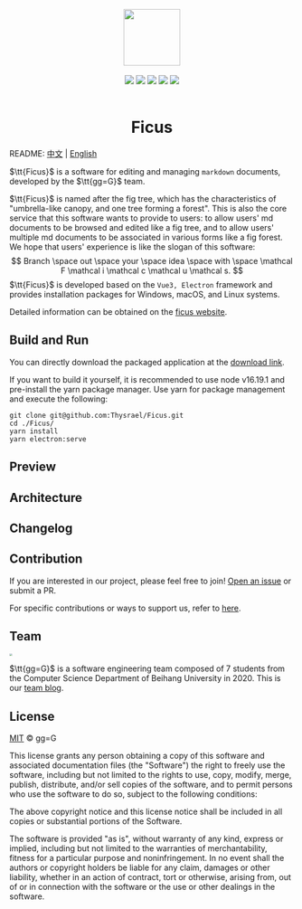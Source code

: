 <p align = "center">
<img src="https://i.postimg.cc/NfqfDkRb/001.png" width="100px" />
<br><br>
<img src="https://img.shields.io/github/languages/top/thysrael/ficus" />
<img src="https://img.shields.io/github/downloads/thysrael/ficus/total" />
<img src="https://img.shields.io/github/issues/thysrael/ficus" />
<img src="https://img.shields.io/github/issues-pr-closed-raw/thysrael/ficus">
<img src="https://img.shields.io/github/release-date/thysrael/ficus">
<br><br>
</p>




<h1 align="center">Ficus</h1>

README: [中文](./README-zh) | [English](./README.md)

$\tt{Ficus}$ is a software for editing and managing `markdown` documents, developed by the $\tt{gg=G}$ team.

$\tt{Ficus}$ is named after the fig tree, which has the characteristics of "umbrella-like canopy, and one tree forming a forest". This is also the core service that this software wants to provide to users: to allow users' md documents to be browsed and edited like a fig tree, and to allow users' multiple md documents to be associated in various forms like a fig forest. We hope that users' experience is like the slogan of this software:
$$
Branch \space out \space your \space idea \space with \space \mathcal F \mathcal i \mathcal c \mathcal u \mathcal s.
$$
$\tt{Ficus}$ is developed based on the `Vue3, Electron` framework and provides installation packages for Windows, macOS, and Linux systems.

Detailed information can be obtained on the [ficus website](https://ficus.world/).



## Build and Run

You can directly download the packaged application at the [download link](https://ficus.world/pages/53ff34/).

If you want to build it yourself, it is recommended to use node v16.19.1 and pre-install the yarn package manager. Use yarn for package management and execute the following:

```shell
git clone git@github.com:Thysrael/Ficus.git
cd ./Ficus/
yarn install
yarn electron:serve
```



## Preview



## Architecture



## Changelog



## Contribution

If you are interested in our project, please feel free to join! [Open an issue](https://github.com/Thysrael/Ficus/issues/new) or submit a PR.

For specific contributions or ways to support us, refer to [here](https://ficus.world/pages/87ba98/).



## Team

<img src="https://i.postimg.cc/hvFgCKQh/Untitled.png" style="zoom: 30%;" />

$\tt{gg=G}$ is a software engineering team composed of 7 students from the Computer Science Department of Beihang University in 2020. This is our [team blog](https://blog.csdn.net/gg_equal_G).



## License

[MIT](LICENSE) © gg=G

This license grants any person obtaining a copy of this software and associated documentation files (the "Software") the right to freely use the software, including but not limited to the rights to use, copy, modify, merge, publish, distribute, and/or sell copies of the software, and to permit persons who use the software to do so, subject to the following conditions:

The above copyright notice and this license notice shall be included in all copies or
substantial portions of the Software.

The software is provided "as is", without warranty of any kind, express or implied, including but not limited to the warranties of merchantability, fitness for a particular purpose and noninfringement. In no event shall the authors or copyright holders be liable for any
claim, damages or other liability, whether in an action of contract, tort or otherwise, arising from, out of or in connection with the software or the use or other dealings in the software.

